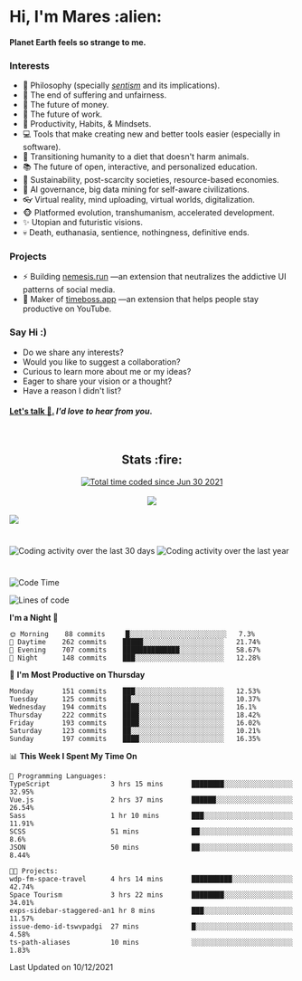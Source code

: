 <h1>Hi, I'm Mares :alien:</h1>

#### Planet Earth feels so strange to me.

### **Interests**

- 🌊 Philosophy (specially [_sentism_][sentismmedium] and its implications).
- 🎯 The end of suffering and unfairness.
- 💸 The future of money.
- 💼 The future of work.
- 🧠 Productivity, Habits, & Mindsets.
- 💻 Tools that make creating new and better tools easier (especially in software).
- 🥗 Transitioning humanity to a diet that doesn't harm animals.
- 📚 The future of open, interactive, and personalized education.
- 🌱 Sustainability, post-scarcity societies, resource-based economies.
- 🤖 AI governance, big data mining for self-aware civilizations.
- 👓 Virtual reality, mind uploading, virtual worlds, digitalization.
- 🐵 Platformed evolution, transhumanism, accelerated development.
- ✨ Utopian and futuristic visions.
- 💀 Death, euthanasia, sentience, nothingness, definitive ends.


### **Projects**

- ⚡ Building [nemesis.run](https://nemesis.run) —an extension that neutralizes the addictive UI patterns of social media.
- 💎 Maker of [timeboss.app](https://timeboss.app) —an extension that helps people stay productive on YouTube.


### **Say Hi :)**

- Do we share any interests?
- Would you like to suggest a collaboration?
- Curious to learn more about me or my ideas?
- Eager to share your vision or a thought?
- Have a reason I didn't list?

#### [Let's talk :wave:.](mailto:mareszhar@gmail.com) _I'd love to hear from you_.

[sentismmedium]: https://medium.com/@mareszhar/born-a-prisoner-a-reflection-about-life-its-struggles-and-a-plan-to-escape-d8566ce9b026

<br>

<h2 align="center">Stats :fire:</h2>

<div align="center">
  <a href="https://wakatime.com/@cfdc0e0d-4860-4b62-9ff0-cb659185525e">
    <img src="https://wakatime.com/badge/user/cfdc0e0d-4860-4b62-9ff0-cb659185525e.svg" alt="Total time coded since Jun 30 2021" />
  </a>
</div>

<br>

<div align="center">
  <img src="https://github-readme-streak-stats.herokuapp.com?user=mareszhar&theme=black-ice&hide_border=true&stroke=FFFFFF15&ring=DF8FFE&fire=DF8FFE&currStreakLabel=DF8FFE&background=1A232A&currStreakNum=86FFAB&dates=B1AAB3FF">
</div>

<!-- Add or remove this: &dates=B1AAB3FF at the end of the streak stats URL if they get bugged and aren't updating -->

<br>

<img src="https://activity-graph.herokuapp.com/graph?username=mareszhar&theme=nord&bg_color=00000000&color=979797&line=DF8FFE&point=00000000&area=true&hide_border=true">

<br>

<h1></h1>

<img src="https://wakatime.com/share/@mares/5df0ff02-9c79-41b4-b540-51dc9c65a57b.svg" alt="Coding activity over the last 30 days" />
<img src="https://wakatime.com/share/@mares/ea89ba71-f374-40af-930c-e0655909fe37.svg" alt="Coding activity over the last year" />

<h1></h1>

<!--START_SECTION:waka-->
![Code Time](http://img.shields.io/badge/Code%20Time-367%20hrs%2040%20mins-blue)

![Lines of code](https://img.shields.io/badge/From%20Hello%20World%20I%27ve%20Written-116%20Thousand%20lines%20of%20code-blue)

**I'm a Night 🦉** 

```text
🌞 Morning    88 commits     █░░░░░░░░░░░░░░░░░░░░░░░░   7.3% 
🌆 Daytime    262 commits    █████░░░░░░░░░░░░░░░░░░░░   21.74% 
🌃 Evening    707 commits    ██████████████░░░░░░░░░░░   58.67% 
🌙 Night      148 commits    ███░░░░░░░░░░░░░░░░░░░░░░   12.28%

```
📅 **I'm Most Productive on Thursday** 

```text
Monday       151 commits    ███░░░░░░░░░░░░░░░░░░░░░░   12.53% 
Tuesday      125 commits    ██░░░░░░░░░░░░░░░░░░░░░░░   10.37% 
Wednesday    194 commits    ████░░░░░░░░░░░░░░░░░░░░░   16.1% 
Thursday     222 commits    ████░░░░░░░░░░░░░░░░░░░░░   18.42% 
Friday       193 commits    ████░░░░░░░░░░░░░░░░░░░░░   16.02% 
Saturday     123 commits    ██░░░░░░░░░░░░░░░░░░░░░░░   10.21% 
Sunday       197 commits    ████░░░░░░░░░░░░░░░░░░░░░   16.35%

```


📊 **This Week I Spent My Time On** 

```text
💬 Programming Languages: 
TypeScript               3 hrs 15 mins       ████████░░░░░░░░░░░░░░░░░   32.95% 
Vue.js                   2 hrs 37 mins       ██████░░░░░░░░░░░░░░░░░░░   26.54% 
Sass                     1 hr 10 mins        ███░░░░░░░░░░░░░░░░░░░░░░   11.91% 
SCSS                     51 mins             ██░░░░░░░░░░░░░░░░░░░░░░░   8.6% 
JSON                     50 mins             ██░░░░░░░░░░░░░░░░░░░░░░░   8.44%

🐱‍💻 Projects: 
wdp-fm-space-travel      4 hrs 14 mins       ██████████░░░░░░░░░░░░░░░   42.74% 
Space Tourism            3 hrs 22 mins       ████████░░░░░░░░░░░░░░░░░   34.01% 
exps-sidebar-staggered-an1 hr 8 mins         ███░░░░░░░░░░░░░░░░░░░░░░   11.57% 
issue-demo-id-tswvpadgi  27 mins             █░░░░░░░░░░░░░░░░░░░░░░░░   4.58% 
ts-path-aliases          10 mins             ░░░░░░░░░░░░░░░░░░░░░░░░░   1.83%

```


 Last Updated on 10/12/2021
<!--END_SECTION:waka-->
